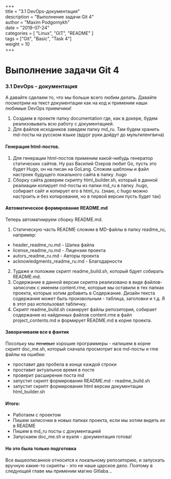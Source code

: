 ﻿+++  
title = "3.1  DevOps-документация"  
description = "Выполнение задачи Git 4"  
author = "Maxim Podgornykh"  
date = "2019-07-24"  
categories = [ "Linux", "GIT", "README" ]  
tags = ["Git", "Basic", "Task 4"]  
weight = 10  
+++

Выполнение задачи Git 4
========================


### 3.1  DevOps - документация

А давайте сделаем то, что мы больше всего любим делать. Давайте посмотрим на текст документации как на код и применим наши любимые DevOps приемчики!

1. Создаем в проекте папку documentation где, как в докере, будем реализовывать всю работу с документацией.
2. Для файлов исходников заведем папку md_ru. Там будем хранить md-посты на русском языке (вдург руки дойдут до мультиленгвича)

#### Генерация html-постов.
1. Для генерации html-постов применим какой-нибудь генератор статических сайтов. Ну раз Василий Озеров любит Go, пусть это будет Hugo, он на писан на GoLang. Сложим шаблоны и файл настроек будущего локального сайта в папку .hugo
2. Сборку сайта доверим скрипту html_builder.sh, который в данной реалиации копирует md-посты из папки md_ru в папку .hugo, собирает сайт и копирует его в html_ru. (знаю, с hugo можно настроить и без копирования, но в первой версии пусть будет так)

#### Автоматическое формирование README.md
Теперь автоматиируем сборку README.md.  
  
1. Статическую часть README сложим в MD-файлы в папку readme_ru, например:  
  - header_readme_ru.md - Шапка файла
  - license_readme_ru.md - Лицензии проекта 
  - autors_readme_ru.md - Авторы проекта
  - acknowledgments_readme_ru.md - Благодарности  

2. Тудаже и положим скрипт readme_build.sh, который бдует собирать README.md.  
3. Содержание в данной версии скрипта реализовано в виде файлов-записочек с именем content.rme, которые мы оставили в тех папках проекта, которые хотим добавить в Содержание. Дизайн текста содержания может быть произвольным - таблица, заголовки и т.д. Я в этот раз использовал табличку.  
4. Скрипт readme_build.sh сканирует файлы репозитория, собирает содержание из найденных файлов content.rme в файл project_contents.md  и формирует README.md в корне проекта.  

#### Заворачиваем все в фантик

Посольку мы ~~ленивые~~ хорошие программеры - напишем в корне скрипт doc_me.sh, который сначала просмотрит все md-посты и rme файлы на ошибки:    
 - проставит два пробела в конце каждой строки   
 - проставит актуальное время в посте   
 - проверит расширение поста md  
 - запустит скрипт формирования README.md - readme_build.sh 
 - запустит скрипт формирования html версии документации html_builder.sh  


#### Итого:  
 - Работаем с проектом  
 - Пишем записочки в новых папках проекта, если мы хотим видеть их в README  
 - Пишем в md_ru посты с документацией  
 - Запускаем doc_me.sh и вуаля -  документация готова!  


#### Но это была только подготовка

Все вышеописанное относится к локальному репозиторию, и запускать вручную какие-то скрипты - это не наше царское дело. Поэтому в следующей главе мы применим магию Gitlaba...








